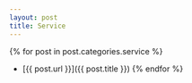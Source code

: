 ```yaml
---
layout: post
title: Service
---
```


{% for post in post.categories.service %}
* [{{ post.url }}]({{ post.title }})
{% endfor %}
